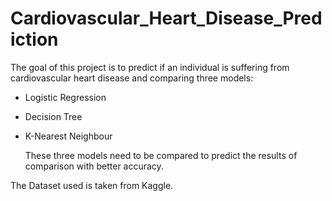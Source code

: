 # Cardiovascular_Heart_Disease_Prediction
The goal of this project is to predict if an individual is suffering from cardiovascular heart disease and comparing three models:






 - Logistic Regression
 - Decision Tree
 - K-Nearest Neighbour





   These three models need to be compared to predict the results of comparison with better accuracy.











  The Dataset used is taken from Kaggle.
   





